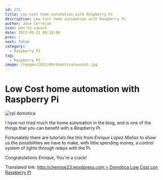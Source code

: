 ```yaml
---
id: 271
title: Low Cost home automation with Raspberry Pi
description: Low Cost home automation with Raspberry Pi
author: Jose Cerrejon
icon: pen-to-square
date: 2013-09-21 08:10:00
prev: /
next: false
category:
  - Raspberry PI
tag:
  - Raspberry PI
image: /images/2013/09/domoticalowcost.jpg
---
```


# Low Cost home automation with Raspberry Pi

![rpi domotica](/images/2013/09/domoticalowcost.jpg)

I have not tried much the home automation in the blog, and is one of the things that you can benefit with a *Raspberry Pi*.

Fortunatelly there are tutorials like this from *Enrique Lopez Ma&ntilde;as* to show us the possibilities we have to make, with little spending money, a control system of lights through relays with the Pi.

Congratulations *Enrique*, You're a crack!

Translated link: [http://chemise23.wordpress.com > Dom&oacute;tica Low Cost con Raspberry Pi](http://translate.google.com/translate?sl=es&tl=en&js=n&prev=_t&hl=es&ie=UTF-8&u=http%3A%2F%2Fchemise23.wordpress.com%2F2013%2F09%2F19%2Fdomotica-con-raspberry%2F)